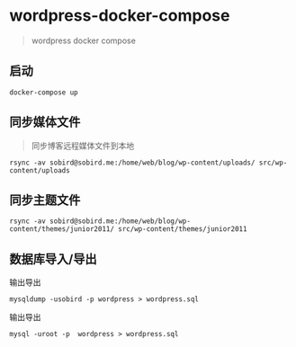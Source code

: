 # wordpress-docker-compose

> wordpress docker compose

## 启动
```
docker-compose up
```

## 同步媒体文件
> 同步博客远程媒体文件到本地

```
rsync -av sobird@sobird.me:/home/web/blog/wp-content/uploads/ src/wp-content/uploads
```

## 同步主题文件
```
rsync -av sobird@sobird.me:/home/web/blog/wp-content/themes/junior2011/ src/wp-content/themes/junior2011
```

## 数据库导入/导出

输出导出
```
mysqldump -usobird -p wordpress > wordpress.sql
```

输出导出
```
mysql -uroot -p  wordpress > wordpress.sql
```